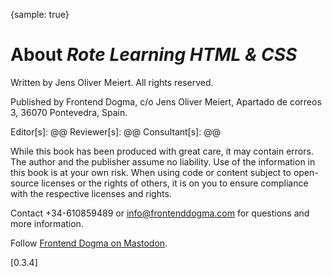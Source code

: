 {sample: true}
# About _Rote Learning HTML & CSS_

Written by Jens Oliver Meiert. All rights reserved.

Published by Frontend Dogma, c/o Jens Oliver Meiert, Apartado de correos 3, 36070 Pontevedra, Spain.

Editor[s]: @@
Reviewer[s]: @@
Consultant[s]: @@

While this book has been produced with great care, it may contain errors. The author and the publisher assume no liability. Use of the information in this book is at your own risk. When using code or content subject to open-source licenses or the rights of others, it is on you to ensure compliance with the respective licenses and rights.

Contact +34-610859489 or info@frontenddogma.com for questions and more information.

Follow [Frontend Dogma on Mastodon](https://mas.to/@frontenddogma).

[0.3.4]